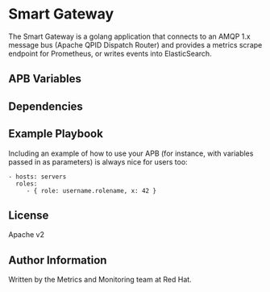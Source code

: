 Smart Gateway
=========

The Smart Gateway is a golang application that connects to an AMQP 1.x message
bus (Apache QPID Dispatch Router) and provides a metrics scrape endpoint for
Prometheus, or writes events into ElasticSearch.

APB Variables
--------------


Dependencies
------------


Example Playbook
----------------

Including an example of how to use your APB (for instance, with variables passed in as parameters) is always nice for users too:

    - hosts: servers
      roles:
         - { role: username.rolename, x: 42 }

License
-------

Apache v2

Author Information
------------------

Written by the Metrics and Monitoring team at Red Hat.
